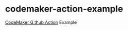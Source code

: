 # codemaker-action-example

[CodeMaker Github Action](https://github.com/codemakerai/codemaker-action) Example

